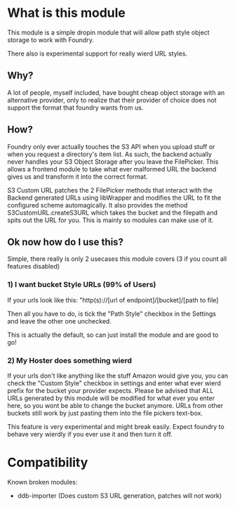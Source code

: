 # What is this module

This module is a simple dropin module that will allow path style object storage to work with Foundry.

There also is experimental support for really wierd URL styles.

## Why?

A lot of people, myself included, have bought cheap object storage with an alternative provider, only to realize that their provider of choice does not support the format that foundry wants from us. 

## How? 

Foundry only ever actually touches the S3 API when you upload stuff or when you request a directory's item list. 
As such, the backend actually never handles your S3 Object Storage after you leave the FilePicker.
This allows a frontend module to take what ever malformed URL the backend gives us and transform it into the correct format.

S3 Custom URL patches the 2 FilePicker methods that interact with the Backend generated URLs using libWrapper and modifies the URL to fit the configured scheme automagically.
It also provides the method S3CustomURL.createS3URL which takes the bucket and the filepath and spits out the URL for you. This is mainly so modules can make use of it.

## Ok now how do I use this?

Simple, there really is only 2 usecases this module covers (3 if you count all features disabled)

### 1) I want bucket Style URLs (99% of Users)

If your urls look like this: "http(s)://\[url of endpoint]/\[bucket]/\[path to file]

Then all you have to do, is tick the "Path Style" checkbox in the Settings and leave the other one unchecked.

This is actually the default, so can just install the module and are good to go!

### 2) My Hoster does something wierd

If your urls don't like anything like the stuff Amazon would give you, you can check the "Custom Style" checkbox in settings and enter what ever wierd prefix for the bucket your provider expects.
Please be advised that ALL URLs generated by this module will be modified for what ever you enter here, so you wont be able to change the bucket anymore.
URLs from other buckets still work by just pasting them into the file pickers text-box.

This feature is very experimental and might break easily. Expect foundry to behave very wierdly if you ever use it and then turn it off.

# Compatibility

Known broken modules:
- ddb-importer (Does custom S3 URL generation, patches will not work)
